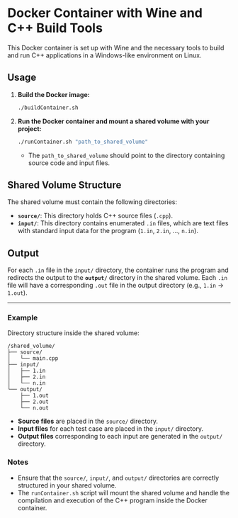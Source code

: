 # Docker Container with Wine and C++ Build Tools

This Docker container is set up with Wine and the necessary tools to build and run C++ applications in a Windows-like environment on Linux.

## Usage

1. **Build the Docker image:**

   ```bash
   ./buildContainer.sh
   ```

2. **Run the Docker container and mount a shared volume with your project:**

   ```bash
   ./runContainer.sh "path_to_shared_volume"
   ```

   - The `path_to_shared_volume` should point to the directory containing source code and input files.

## Shared Volume Structure

The shared volume must contain the following directories:

- **`source/`**: This directory holds C++ source files (`.cpp`).
- **`input/`**: This directory contains enumerated `.in` files, which are text files with standard input data for the program (`1.in`, `2.in`, ..., `n.in`).

## Output

For each `.in` file in the `input/` directory, the container runs the program and redirects the output to the **`output/`** directory in the shared volume. Each `.in` file will have a corresponding `.out` file in the output directory (e.g., `1.in` → `1.out`).

---

### Example

Directory structure inside the shared volume:

```
/shared_volume/
├── source/
│   └── main.cpp
├── input/
│   ├── 1.in
│   ├── 2.in
│   └── n.in
└── output/
    ├── 1.out
    ├── 2.out
    └── n.out
```

- **Source files** are placed in the `source/` directory.
- **Input files** for each test case are placed in the `input/` directory.
- **Output files** corresponding to each input are generated in the `output/` directory.

### Notes

- Ensure that the `source/`, `input/`, and `output/` directories are correctly structured in your shared volume.
- The `runContainer.sh` script will mount the shared volume and handle the compilation and execution of the C++ program inside the Docker container.
